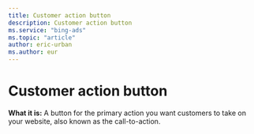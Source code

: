 ```yaml
---
title: Customer action button
description: Customer action button
ms.service: "bing-ads"
ms.topic: "article"
author: eric-urban
ms.author: eur
---
```


# Customer action button

**What it is:** A button for the primary action you want customers to take on your website, also known as the call-to-action.


